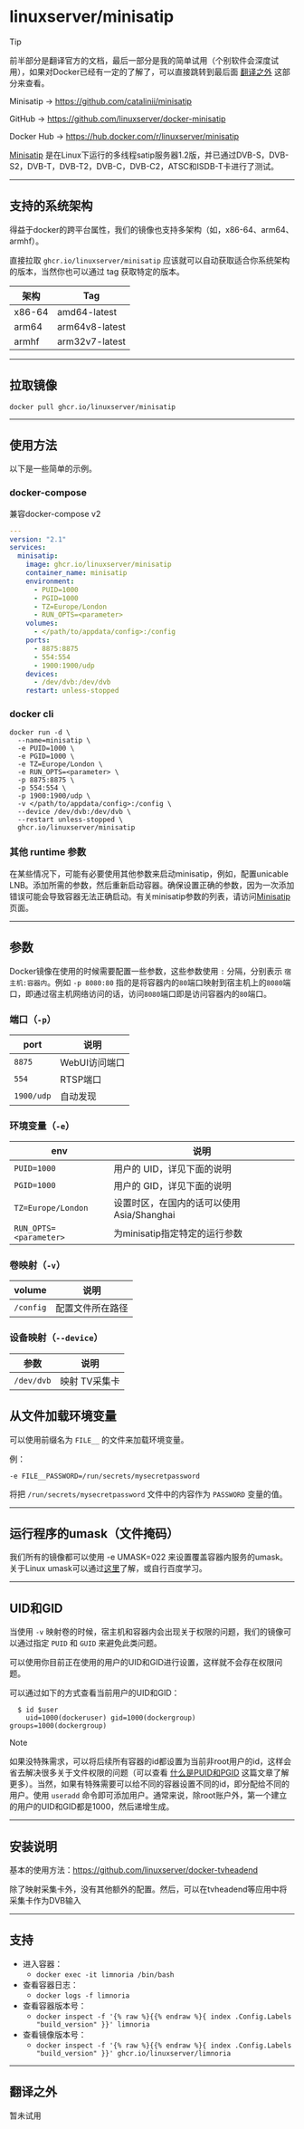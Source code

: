 # linuxserver/minisatip

> [!TIP]
>
> 前半部分是翻译官方的文档，最后一部分是我的简单试用（个别软件会深度试用），如果对Docker已经有一定的了解了，可以直接跳转到最后面 [翻译之外](#翻译之外) 这部分来查看。

Minisatip → https://github.com/catalinii/minisatip

GitHub → https://github.com/linuxserver/docker-minisatip

Docker Hub → https://hub.docker.com/r/linuxserver/minisatip

[Minisatip](https://github.com/catalinii/minisatip) 是在Linux下运行的多线程satip服务器1.2版，并已通过DVB-S，DVB-S2，DVB-T，DVB-T2，DVB-C，DVB-C2，ATSC和ISDB-T卡进行了测试。

------

## 支持的系统架构

得益于docker的跨平台属性，我们的镜像也支持多架构（如，x86-64、arm64、armhf）。

直接拉取 `ghcr.io/linuxserver/minisatip` 应该就可以自动获取适合你系统架构的版本，当然你也可以通过 tag 获取特定的版本。

| 架构   | Tag            |
| ------ | -------------- |
| x86-64 | amd64-latest   |
| arm64  | arm64v8-latest |
| armhf  | arm32v7-latest |



------

## 拉取镜像

```shell
docker pull ghcr.io/linuxserver/minisatip
```

------

## 使用方法

以下是一些简单的示例。

### docker-compose

兼容docker-compose v2

```yaml
---
version: "2.1"
services:
  minisatip:
    image: ghcr.io/linuxserver/minisatip
    container_name: minisatip
    environment:
      - PUID=1000
      - PGID=1000
      - TZ=Europe/London
      - RUN_OPTS=<parameter>
    volumes:
      - </path/to/appdata/config>:/config
    ports:
      - 8875:8875
      - 554:554
      - 1900:1900/udp
    devices:
      - /dev/dvb:/dev/dvb
    restart: unless-stopped
```

### docker cli

```shell
docker run -d \
  --name=minisatip \
  -e PUID=1000 \
  -e PGID=1000 \
  -e TZ=Europe/London \
  -e RUN_OPTS=<parameter> \
  -p 8875:8875 \
  -p 554:554 \
  -p 1900:1900/udp \
  -v </path/to/appdata/config>:/config \
  --device /dev/dvb:/dev/dvb \
  --restart unless-stopped \
  ghcr.io/linuxserver/minisatip
```

### 其他 runtime 参数

在某些情况下，可能有必要使用其他参数来启动minisatip，例如，配置unicable LNB。添加所需的参数，然后重新启动容器。确保设置正确的参数，因为一次添加错误可能会导致容器无法正确启动。有关minisatip参数的列表，请访问[Minisatip](https://github.com/catalinii/minisatip)页面。

------

## 参数

Docker镜像在使用的时候需要配置一些参数，这些参数使用 `:` 分隔，分别表示 `宿主机:容器内`。例如 `-p 8080:80` 指的是将容器内的`80`端口映射到宿主机上的`8080`端口，即通过宿主机网络访问的话，访问`8080`端口即是访问容器内的`80`端口。

### 端口（`-p`）

| port       | 说明          |
| ---------- | ------------- |
| `8875`     | WebUI访问端口 |
| `554`      | RTSP端口      |
| `1900/udp` | 自动发现      |

### 环境变量（`-e`）

| env                    | 说明                                       |
| ---------------------- | ------------------------------------------ |
| `PUID=1000`            | 用户的 UID，详见下面的说明                 |
| `PGID=1000`            | 用户的 GID，详见下面的说明                 |
| `TZ=Europe/London`     | 设置时区，在国内的话可以使用 Asia/Shanghai |
| `RUN_OPTS=<parameter>` | 为minisatip指定特定的运行参数              |

### 卷映射（`-v`）

| volume    | 说明             |
| --------- | ---------------- |
| `/config` | 配置文件所在路径 |

### 设备映射（`--device`）

| 参数       | 说明          |
| ---------- | ------------- |
| `/dev/dvb` | 映射 TV采集卡 |




## 从文件加载环境变量

可以使用前缀名为 `FILE__` 的文件来加载环境变量。

例：

```
-e FILE__PASSWORD=/run/secrets/mysecretpassword
```

将把 `/run/secrets/mysecretpassword` 文件中的内容作为 `PASSWORD` 变量的值。

------

## 运行程序的umask（文件掩码）

我们所有的镜像都可以使用 -e UMASK=022 来设置覆盖容器内服务的umask。关于Linux umask可以通过[这里](https://en.wikipedia.org/wiki/Umask)了解，或自行百度学习。

------

## UID和GID

当使用 `-v` 映射卷的时候，宿主机和容器内会出现关于权限的问题，我们的镜像可以通过指定 `PUID` 和 `GUID` 来避免此类问题。

可以使用你目前正在使用的用户的UID和GID进行设置，这样就不会存在权限问题。

可以通过如下的方式查看当前用户的UID和GID：

```shell
  $ id $user
    uid=1000(dockeruser) gid=1000(dockergroup) groups=1000(dockergroup)
```

> [!NOTE]
>
> 如果没特殊需求，可以将后续所有容器的id都设置为当前非root用户的id，这样会省去解决很多关于文件权限的问题（可以查看 [什么是PUID和PGID](general/understanding-puid-and-pgid.md) 这篇文章了解更多）。当然，如果有特殊需要可以给不同的容器设置不同的id，即分配给不同的用户。使用 `useradd` 命令即可添加用户。通常来说，除root账户外，第一个建立的用户的UID和GID都是1000，然后递增生成。

------

## 安装说明

基本的使用方法：https://github.com/linuxserver/docker-tvheadend

除了映射采集卡外，没有其他额外的配置。然后，可以在tvheadend等应用中将采集卡作为DVB输入

------

## 支持

- 进入容器：
  - `docker exec -it limnoria /bin/bash`
- 查看容器日志：
  - `docker logs -f limnoria`
- 查看容器版本号：
  - `docker inspect -f '{% raw %}{{% endraw %}{ index .Config.Labels "build_version" }}' limnoria`
- 查看镜像版本号：
  - `docker inspect -f '{% raw %}{{% endraw %}{ index .Config.Labels "build_version" }}' ghcr.io/linuxserver/limnoria`

------

## 翻译之外

暂未试用